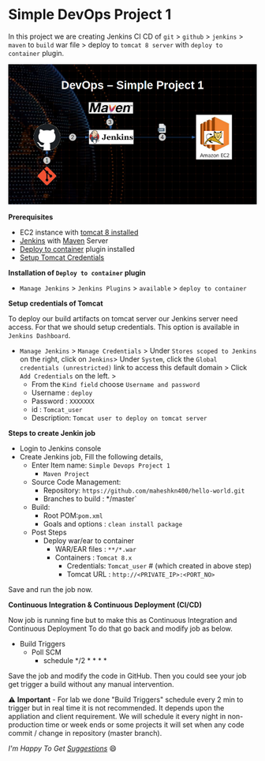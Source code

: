 # Simple DevOps Project 1

In this project we are creating Jenkins CI CD of `git` > `github` > `jenkins` > `maven` to `build` war file > deploy to `tomcat 8 server` with `deploy to container` plugin.

![Simple DevOps Project 01](./img/devops-1.png)

**Prerequisites**

- EC2 instance with [tomcat 8 installed](../../Tomcat/tomcat8_installation.md)
- [Jenkins](../../Jenkins/Jenkins_installation.md) with [Maven](../../Maven/Maven_installation.md) Server
- [Deploy to container](#deploy_to_container) plugin installed
- [Setup Tomcat Credentials](#tomcat_credentials)

<a name="deploy_to_container" ></a>

**Installation of `Deploy to container` plugin**

  - `Manage Jenkins` > `Jenkins Plugins` > `available` > `deploy to container`

<a name="tomcat_credentials" ></a>

**Setup credentials of Tomcat**

To deploy our build artifacts on tomcat server our Jenkins server need access. For that we should setup credentials. This option is available in `Jenkins Dashboard`.

- `Manage Jenkins` > `Manage Credentials` > Under `Stores scoped to Jenkins` on the right, click on `Jenkins`> Under `System`, click the `Global credentials (unrestricted)` link to access this default domain > Click `Add Credentials` on the left. >
    - From the `Kind field` choose `Username and password`
    - Username : `deploy`
    - Password : `XXXXXXX`
    - id : `Tomcat_user`
    - Description: `Tomcat user to deploy on tomcat server`

**Steps to create Jenkin job**

- Login to Jenkins console
- Create Jenkins job, Fill the following details,
  - Enter Item name: `Simple Devops Project 1`
    - `Maven Project`
  - Source Code Management:
    - Repository: `https://github.com/maheshkn400/hello-world.git`
    - Branches to build : */master`
  - Build:
    - Root POM:`pom.xml`
    - Goals and options : `clean install package`
  - Post Steps
    - Deploy war/ear to container
      - WAR/EAR files : `**/*.war`
      - Containers : `Tomcat 8.x`
        - Credentials: `Tomcat_user` # (which created in above step)
        - Tomcat URL : `http://<PRIVATE_IP>:<PORT_NO>`

Save and run the job now.

**Continuous Integration & Continuous Deployment (CI/CD)**

Now job is running fine but to make this as Continuous Integration and Continuous Deployment To do that go back and modify job as below.

- Build Triggers
  - Poll SCM
    - schedule */2 * * * *

Save the job and modify the code in GitHub. Then you could see your job get trigger a build without any manual intervention.

:warning: **Important** - For lab we done "Build Triggers" schedule every 2 min to trigger but in real time it is not recommended. It depends upon the appliation and client requirement. We will schedule it every night in non-production time or week ends or some projects it will set when any code commit / change in repository (master branch).

_I'm Happy To Get [Suggestions](https://forms.gle/TbfdXQ5H3a3oSTjo6)_ :smile:
